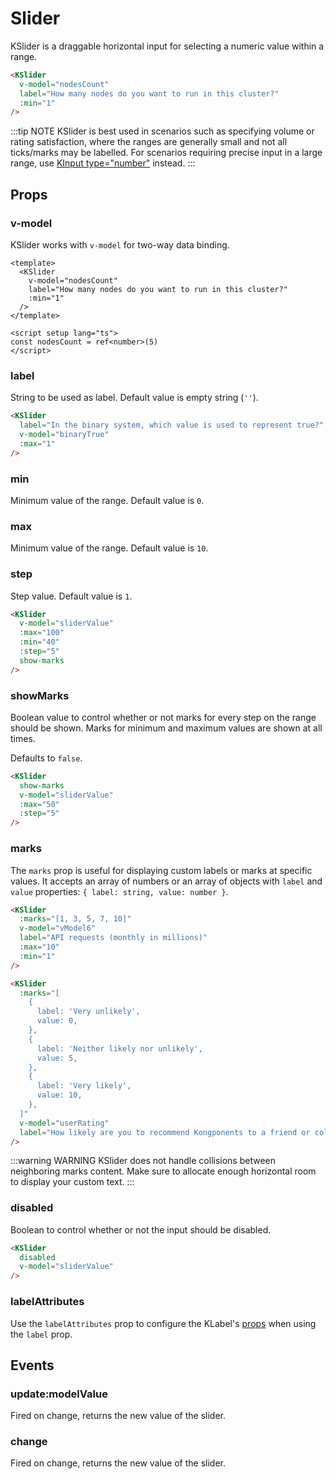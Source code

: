 # Slider

KSlider is a draggable horizontal input for selecting a numeric value within a range.

<KSlider
  v-model="vModel1"
  label="How many nodes do you want to run in this cluster?"
  :min="1"
/>

```html
<KSlider
  v-model="nodesCount"
  label="How many nodes do you want to run in this cluster?"
  :min="1"
/>
```

:::tip NOTE
KSlider is best used in scenarios such as specifying volume or rating satisfaction, where the ranges are generally small and not all ticks/marks may be labelled. For scenarios requiring precise input in a large range, use [KInput type="number"](/components/input#attribute-binding) instead.
:::

## Props

### v-model

KSlider works with `v-model` for two-way data binding.

<KSlider
  v-model="vModel2"
  label="How many nodes do you want to run in this cluster?"
  :min="1"
/>

```vue
<template>
  <KSlider
    v-model="nodesCount"
    label="How many nodes do you want to run in this cluster?"
    :min="1"
  />
</template>

<script setup lang="ts">
const nodesCount = ref<number>(5)
</script>
```

### label

String to be used as label. Default value is empty string (`''`).

<KSlider
  v-model="vModel3"
  label="In the binary system, which value is used to represent true?"
  :max="1"
/>

```html
<KSlider
  label="In the binary system, which value is used to represent true?"
  v-model="binaryTrue"
  :max="1"
/>
```

### min

Minimum value of the range. Default value is `0`.

### max

Minimum value of the range. Default value is `10`.

### step

Step value. Default value is `1`.

<KSlider
  v-model="vModel4"
  :max="100"
  :min="40"
  show-marks
  :step="5"
/>

```html
<KSlider
  v-model="sliderValue"
  :max="100"
  :min="40"
  :step="5"
  show-marks
/>
```

### showMarks

Boolean value to control whether or not marks for every step on the range should be shown. Marks for minimum and maximum values are shown at all times.

Defaults to `false`.

<KSlider
  v-model="vModel5"
  :max="50"
  show-marks
  :step="5"
/>

```html
<KSlider
  show-marks
  v-model="sliderValue"
  :max="50"
  :step="5"
/>
```

### marks

The `marks` prop is useful for displaying custom labels or marks at specific values. It accepts an array of numbers or an array of objects with `label` and `value` properties: `{ label: string, value: number }`.

<KSlider
  :marks="[1, 3, 5, 7, 10]"
  v-model="vModel6"
  label="API requests (monthly in millions)"
  :max="10"
  :min="1"
/>

```html
<KSlider
  :marks="[1, 3, 5, 7, 10]"
  v-model="vModel6"
  label="API requests (monthly in millions)"
  :max="10"
  :min="1"
/>
```

<KSlider
  v-model="vModel7"
  label="How likely are you to recommend Kongponents to a friend or colleague?"
  :marks="ratingMarks"
/>

```html
<KSlider
  :marks="[
    {
      label: 'Very unlikely',
      value: 0,
    },
    {
      label: 'Neither likely nor unlikely',
      value: 5,
    },
    {
      label: 'Very likely',
      value: 10,
    },
  ]"
  v-model="userRating"
  label="How likely are you to recommend Kongponents to a friend or colleague?"
/>
```

:::warning WARNING
KSlider does not handle collisions between neighboring marks content. Make sure to allocate enough horizontal room to display your custom text.
:::

### disabled

Boolean to control whether or not the input should be disabled.

<KSlider
  disabled
  v-model="vModel8"
/>

```html
<KSlider
  disabled
  v-model="sliderValue"
/>
```

### labelAttributes

Use the `labelAttributes` prop to configure the KLabel's [props](/components/label) when using the `label` prop.

## Events

### update:modelValue

Fired on change, returns the new value of the slider.

### change

Fired on change, returns the new value of the slider.

<script setup lang="ts">
import { ref } from 'vue'

const vModel1 = ref<number>(2)
const vModel2 = ref<number>(5)
const vModel3 = ref<number>(1)
const vModel4 = ref<number>(65)
const vModel5 = ref<number>(30)
const vModel6 = ref<number>(6)
const vModel7 = ref<number>(7)
const vModel8 = ref<number>(2)

const ratingMarks = [
  {
    label: 'Very unlikely',
    value: 0,
  },
  {
    label: 'Neither likely nor unlikely',
    value: 5,
  },
  {
    label: 'Very likely',
    value: 10,
  },
]
</script>
